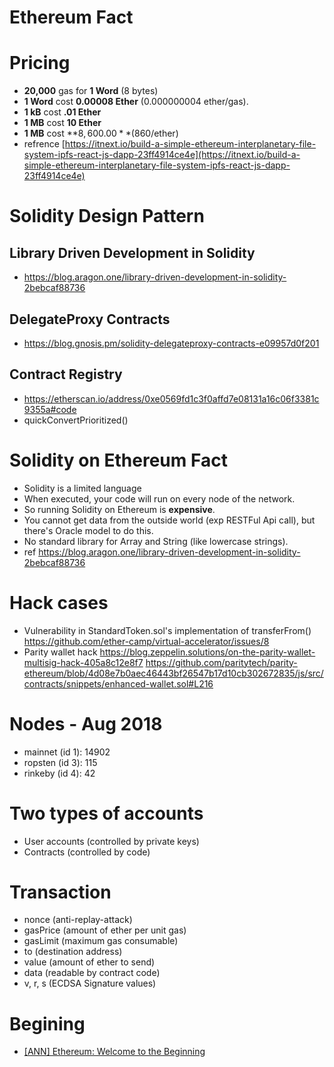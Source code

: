 # Ethereum Fact

# Pricing
- **20,000** gas for **1 Word** (8 bytes)
- **1 Word** cost **0.00008 Ether** (0.000000004 ether/gas).
- **1 kB** cost **.01 Ether**
- **1 MB** cost **10 Ether**
- **1 MB** cost **$8,600.00** ($860/ether)
- refrence [https://itnext.io/build-a-simple-ethereum-interplanetary-file-system-ipfs-react-js-dapp-23ff4914ce4e](https://itnext.io/build-a-simple-ethereum-interplanetary-file-system-ipfs-react-js-dapp-23ff4914ce4e)

# Solidity Design Pattern

## Library Driven Development in Solidity
- https://blog.aragon.one/library-driven-development-in-solidity-2bebcaf88736

## DelegateProxy Contracts
- https://blog.gnosis.pm/solidity-delegateproxy-contracts-e09957d0f201

## Contract Registry
- https://etherscan.io/address/0xe0569fd1c3f0affd7e08131a16c06f3381c9355a#code
- quickConvertPrioritized()

# Solidity on Ethereum Fact
- Solidity is a limited language
- When executed, your code will run on every node of the network.
- So running Solidity on Ethereum is **expensive**.
- You cannot get data from the outside world (exp RESTFul Api call), but there's Oracle model to do this.
- No standard library for Array and String (like lowercase strings).
- ref https://blog.aragon.one/library-driven-development-in-solidity-2bebcaf88736

# Hack cases
- Vulnerability in StandardToken.sol's implementation of transferFrom() https://github.com/ether-camp/virtual-accelerator/issues/8
- Parity wallet hack
https://blog.zeppelin.solutions/on-the-parity-wallet-multisig-hack-405a8c12e8f7
https://github.com/paritytech/parity-ethereum/blob/4d08e7b0aec46443bf26547b17d10cb302672835/js/src/contracts/snippets/enhanced-wallet.sol#L216

# Nodes - Aug 2018
- mainnet (id 1): 14902
- ropsten (id 3): 115
- rinkeby (id 4): 42

# Two types of accounts
- User accounts (controlled by private keys)
- Contracts (controlled by code)

# Transaction
- nonce (anti-replay-attack)
- gasPrice (amount of ether per unit gas)
- gasLimit (maximum gas consumable)
- to (destination address)
- value (amount of ether to send)
- data (readable by contract code)
- v, r, s (ECDSA Signature values)

# Begining
- [[ANN] Ethereum: Welcome to the Beginning](https://bitcointalk.org/index.php?topic=428589.0)
